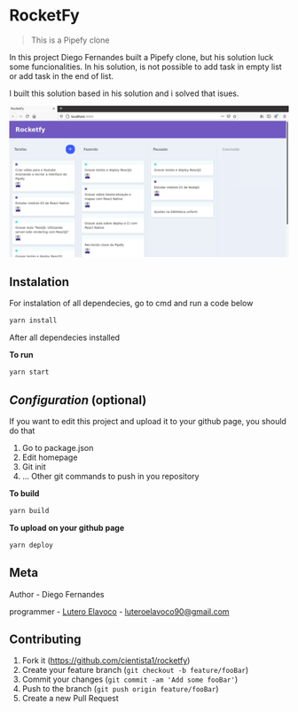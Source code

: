 # RocketFy
> This is a Pipefy clone 

In this project Diego Fernandes built a Pipefy clone, but his solution luck some 
funcionalities. In his solution, is not possible to add task in empty list or add task in 
the end of list.

I built this solution based in his solution and i solved that isues.


![](assets/rocketfy.PNG)

## Instalation 

For instalation of all dependecies, go to cmd and run a code below

```sh
yarn install
```

After all dependecies installed

**To run**

```sh
yarn start 
```

## _Configuration_ (optional)


If you want to edit this project and upload it to your github page, you should do that

1. Go to package.json
2. Edit homepage 
3. Git init 
4. ... Other git commands to push in you repository 

**To build**

```sh
yarn build 
```

**To upload on your github page**

```sh
yarn deploy 
```


## Meta

Author - Diego Fernandes

programmer -  [Lutero Elavoco](https://www.linkedin.com/in/l%C3%BAtero-elavoco-5951b619b/) - luteroelavoco90@gmail.com


## Contributing 

1. Fork it (https://github.com/cientista1/rocketfy)
2. Create your feature branch (`git checkout -b feature/fooBar`)
3. Commit your changes (`git commit -am 'Add some fooBar'`)
4. Push to the branch (`git push origin feature/fooBar`)
5. Create a new Pull Request

